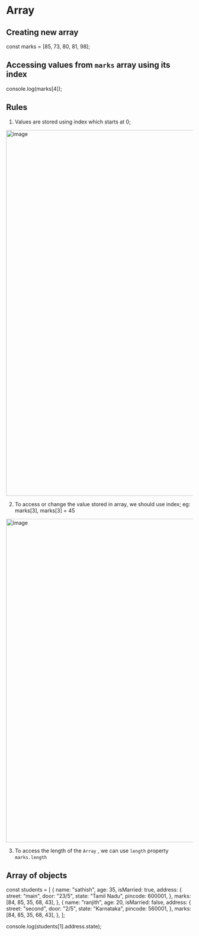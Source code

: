 # Array

## Creating new array

const marks = [85, 73, 80, 81, 98];

## Accessing values from `marks` array using its index
console.log(marks[4]);

## Rules
1. Values are stored using index which starts at 0;
  <img width="986" alt="image" src="https://github.com/user-attachments/assets/a09b6b00-1834-4003-a027-6c458c441f6f">

2. To access or change the value stored in array, we should use index; eg: marks[3], marks[3] = 45
<img width="872" alt="image" src="https://github.com/user-attachments/assets/45db663d-5830-41f8-b01a-8353b3cc23aa">

3. To access the length of the `Array` , we can use `length` property
  ``marks.length``


## Array of objects

const students = [
  {
    name: "sathish",
    age: 35,
    isMarried: true,
    address: {
      street: "main",
      door: "23/5",
      state: "Tamil Nadu",
      pincode: 600001,
    },
    marks: [84, 85, 35, 68, 43],
  },
  {
    name: "ranjith",
    age: 20,
    isMarried: false,
    address: {
      street: "second",
      door: "2/5",
      state: "Karnataka",
      pincode: 560001,
    },
    marks: [84, 85, 35, 68, 43],
  },
];

console.log(students[1].address.state);
